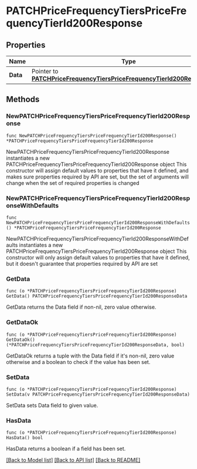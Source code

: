 # PATCHPriceFrequencyTiersPriceFrequencyTierId200Response

## Properties

Name | Type | Description | Notes
------------ | ------------- | ------------- | -------------
**Data** | Pointer to [**PATCHPriceFrequencyTiersPriceFrequencyTierId200ResponseData**](PATCHPriceFrequencyTiersPriceFrequencyTierId200ResponseData.md) |  | [optional] 

## Methods

### NewPATCHPriceFrequencyTiersPriceFrequencyTierId200Response

`func NewPATCHPriceFrequencyTiersPriceFrequencyTierId200Response() *PATCHPriceFrequencyTiersPriceFrequencyTierId200Response`

NewPATCHPriceFrequencyTiersPriceFrequencyTierId200Response instantiates a new PATCHPriceFrequencyTiersPriceFrequencyTierId200Response object
This constructor will assign default values to properties that have it defined,
and makes sure properties required by API are set, but the set of arguments
will change when the set of required properties is changed

### NewPATCHPriceFrequencyTiersPriceFrequencyTierId200ResponseWithDefaults

`func NewPATCHPriceFrequencyTiersPriceFrequencyTierId200ResponseWithDefaults() *PATCHPriceFrequencyTiersPriceFrequencyTierId200Response`

NewPATCHPriceFrequencyTiersPriceFrequencyTierId200ResponseWithDefaults instantiates a new PATCHPriceFrequencyTiersPriceFrequencyTierId200Response object
This constructor will only assign default values to properties that have it defined,
but it doesn't guarantee that properties required by API are set

### GetData

`func (o *PATCHPriceFrequencyTiersPriceFrequencyTierId200Response) GetData() PATCHPriceFrequencyTiersPriceFrequencyTierId200ResponseData`

GetData returns the Data field if non-nil, zero value otherwise.

### GetDataOk

`func (o *PATCHPriceFrequencyTiersPriceFrequencyTierId200Response) GetDataOk() (*PATCHPriceFrequencyTiersPriceFrequencyTierId200ResponseData, bool)`

GetDataOk returns a tuple with the Data field if it's non-nil, zero value otherwise
and a boolean to check if the value has been set.

### SetData

`func (o *PATCHPriceFrequencyTiersPriceFrequencyTierId200Response) SetData(v PATCHPriceFrequencyTiersPriceFrequencyTierId200ResponseData)`

SetData sets Data field to given value.

### HasData

`func (o *PATCHPriceFrequencyTiersPriceFrequencyTierId200Response) HasData() bool`

HasData returns a boolean if a field has been set.


[[Back to Model list]](../README.md#documentation-for-models) [[Back to API list]](../README.md#documentation-for-api-endpoints) [[Back to README]](../README.md)


